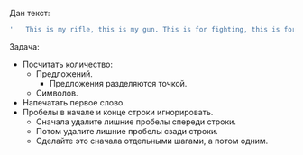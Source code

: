 Дан текст:

```javascript
'   This is my rifle, this is my gun. This is for fighting, this is for fun.   '
```

Задача:

* Посчитать количество:
  * Предложений.
    * Предложения разделяются точкой.
  * Символов.
* Напечатать первое слово.
* Пробелы в начале и конце строки игнорировать.
  * Сначала удалите лишние пробелы спереди строки.
  * Потом удалите лишние пробелы сзади строки.
  * Сделайте это сначала отдельными шагами, а потом одним.